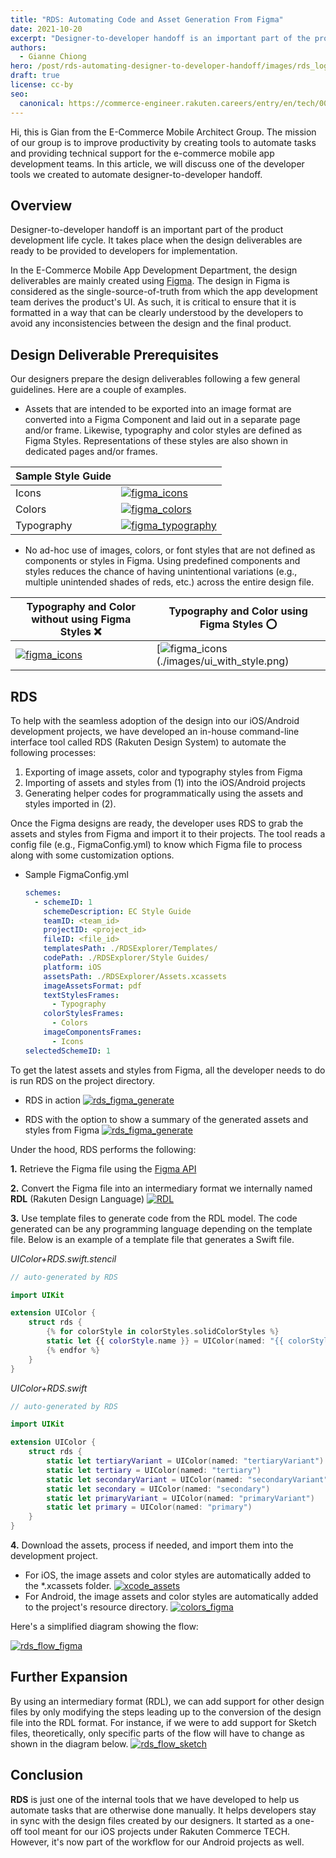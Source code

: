 ```yaml
---
title: "RDS: Automating Code and Asset Generation From Figma"
date: 2021-10-20
excerpt: "Designer-to-developer handoff is an important part of the product development life cycle. It takes place when the design deliverables are ready to be provided to developers for implementation."
authors:
  - Gianne Chiong
hero: /post/rds-automating-designer-to-developer-handoff/images/rds_logo.png
draft: true
license: cc-by
seo:
  canonical: https://commerce-engineer.rakuten.careers/entry/en/tech/0045
---
```


Hi, this is Gian from the E-Commerce Mobile Architect Group. The mission of our group is to improve productivity by creating tools to automate tasks and providing technical support for the e-commerce mobile app development teams. In this article, we will discuss one of the developer tools we created to automate designer-to-developer handoff.

## Overview

Designer-to-developer handoff is an important part of the product development life cycle. It takes place when the design deliverables are ready to be provided to developers for implementation.

In the E-Commerce Mobile App Development Department, the design deliverables are mainly created using [Figma](https://www.figma.com). The design in Figma is considered as the single-source-of-truth from which the app development team derives the product's UI. As such, it is critical to ensure that it is formatted in a way that can be clearly understood by the developers to avoid any inconsistencies between the design and the final product.

## Design Deliverable Prerequisites

Our designers prepare the design deliverables following a few general guidelines. Here are a couple of examples.

- Assets that are intended to be exported into an image format are converted into a Figma Component and laid out in a separate page and/or frame. Likewise, typography and color styles are defined as Figma Styles. Representations of these styles are also shown in dedicated pages and/or frames.

| Sample Style Guide |                                                                                     |
| ------------------ | ----------------------------------------------------------------------------------- |
| Icons              | [![figma_icons](./images/figma_icons.png)](./images/figma_icons.png)                |
| Colors             | [![figma_colors](./images/figma_colors.png)](./images/figma_colors.png)             |
| Typography         | [![figma_typography](./images/figma_typography.png)](./images/figma_typography.png) |

- No ad-hoc use of images, colors, or font styles that are not defined as components or styles in Figma. Using predefined components and styles reduces the chance of having unintentional variations (e.g., multiple unintended shades of reds, etc.) across the entire design file.

| Typography and Color without using Figma Styles ❌                   | Typography and Color using Figma Styles ⭕️                             |
| -------------------------------------------------------------------- | ----------------------------------------------------------------------- |
| [![figma_icons](./images/ui_no_style.png)](./images/ui_no_style.png) | [![figma_icons](./images/ui_with_style.png)(./images/ui_with_style.png) |

## RDS

To help with the seamless adoption of the design into our iOS/Android development projects, we have developed an in-house command-line interface tool called RDS (Rakuten Design System) to automate the following processes:

1. Exporting of image assets, color and typography styles from Figma
2. Importing of assets and styles from (1) into the iOS/Android projects
3. Generating helper codes for programmatically using the assets and styles imported in (2).

Once the Figma designs are ready, the developer uses RDS to grab the assets and styles from Figma and import it to their projects. The tool reads a config file (e.g., FigmaConfig.yml) to know which Figma file to process along with some customization options.

- Sample FigmaConfig.yml
  ```yaml
  schemes:
    - schemeID: 1
      schemeDescription: EC Style Guide
      teamID: <team_id>
      projectID: <project_id>
      fileID: <file_id>
      templatesPath: ./RDSExplorer/Templates/
      codePath: ./RDSExplorer/Style Guides/
      platform: iOS
      assetsPath: ./RDSExplorer/Assets.xcassets
      imageAssetsFormat: pdf
      textStylesFrames:
        - Typography
      colorStylesFrames:
        - Colors
      imageComponentsFrames:
        - Icons
  selectedSchemeID: 1
  ```

To get the latest assets and styles from Figma, all the developer needs to do is run RDS on the project directory.

- RDS in action
  [![rds_figma_generate](./images/rds_figma_generate.gif)](./images/automating-code-and-asset-generation-from/rds_figma_generate.gif)

- RDS with the option to show a summary of the generated assets and styles from Figma
  [![rds_figma_generate](./images/rds_figma_generate_ss.png)](./images/automating-code-and-asset-generation-from/rds_figma_generate_ss.png)

Under the hood, RDS performs the following:

**1.** Retrieve the Figma file using the [Figma API](https://www.figma.com/developers/api#files-endpoints)

**2.** Convert the Figma file into an intermediary format we internally named **RDL** (Rakuten Design Language)
[![RDL](./images/RDL.jpg)](./images/automating-code-and-asset-generation-from/RDL.jpg)

**3.** Use template files to generate code from the RDL model. The code generated can be any programming language depending on the template file. Below is an example of a template file that generates a Swift file.

_UIColor+RDS.swift.stencil_

```swift
// auto-generated by RDS

import UIKit

extension UIColor {
    struct rds {
        {% for colorStyle in colorStyles.solidColorStyles %}
        static let {{ colorStyle.name }} = UIColor(named: "{{ colorStyle.name }}")
        {% endfor %}
    }
}
```

_UIColor+RDS.swift_

```swift
// auto-generated by RDS

import UIKit

extension UIColor {
    struct rds {
        static let tertiaryVariant = UIColor(named: "tertiaryVariant")
        static let tertiary = UIColor(named: "tertiary")
        static let secondaryVariant = UIColor(named: "secondaryVariant")
        static let secondary = UIColor(named: "secondary")
        static let primaryVariant = UIColor(named: "primaryVariant")
        static let primary = UIColor(named: "primary")
    }
}
```

**4.** Download the assets, process if needed, and import them into the development project.

- For iOS, the image assets and color styles are automatically added to the \*.xcassets folder.
  [![xcode_assets](./images/xcode_assets.png)](./images/automating-code-and-asset-generation-from/xcode_assets.png)
- For Android, the image assets and color styles are automatically added to the project's resource directory.
  [![colors_figma](./images/colors_figma.png)](./images/automating-code-and-asset-generation-from/colors_figma.png)

Here's a simplified diagram showing the flow:

[![rds_flow_figma](./images/rds_flow_figma.png)](./images/automating-code-and-asset-generation-from/rds_flow_figma.png)

## Further Expansion

By using an intermediary format (RDL), we can add support for other design files by only modifying the steps leading up to the conversion of the design file into the RDL format. For instance, if we were to add support for Sketch files, theoretically, only specific parts of the flow will have to change as shown in the diagram below.
[![rds_flow_sketch](./images/rds_flow_sketch.png)](./images/automating-code-and-asset-generation-from/rds_flow_sketch.png)

## Conclusion

**RDS** is just one of the internal tools that we have developed to help us automate tasks that are otherwise done manually. It helps developers stay in sync with the design files created by our designers.
It started as a one-off tool meant for our iOS projects under Rakuten Commerce TECH. However, it's now part of the workflow for our Android projects as well.
